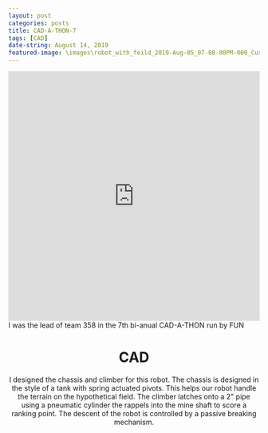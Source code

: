 ```yaml
---
layout: post
categories: posts
title: CAD-A-THON-7
tags: [CAD]
date-string: August 14, 2019
featured-image: \images\robot_with_feild_2019-Aug-05_07-08-00PM-000_CustomizedView8850180720.png
---
```


<center>
<iframe width="100%" height="500" src="https://myhub.autodesk360.com/ue28a0a55/g/shares/SHabee1QT1a327cf2b7a4cb767cd06215f59?mode=embed" frameborder="0" allowfullscreen></iframe>
</center>

<left>
I was the lead of team 358 in the 7th bi-anual CAD-A-THON run by FUN
</left>

<center>
<H1>CAD</H1>
<p>
I designed the chassis and climber for this robot. The chassis is designed in the style of a tank with spring actuated pivots. This helps our robot handle the terrain on the hypothetical field. The climber latches onto a 2" pipe using a pneumatic cylinder the rappels into the mine shaft to score a ranking point. The descent of the robot is controlled by a passive breaking mechanism.
</p>

</center>